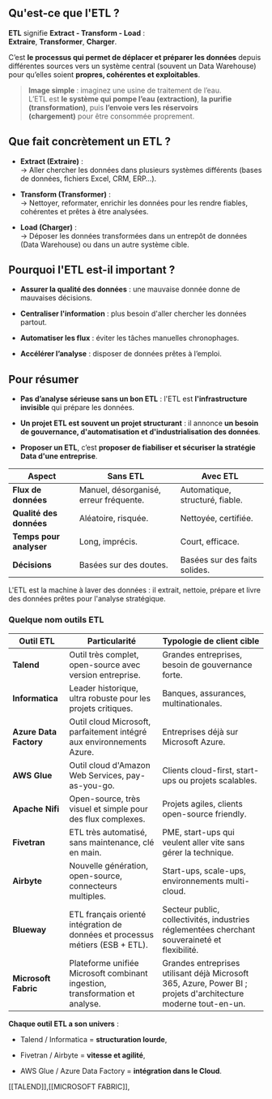## Qu'est-ce que l'ETL ?

**ETL** signifie **Extract - Transform - Load** :  
**Extraire**, **Transformer**, **Charger**.

C’est **le processus qui permet de déplacer et préparer les données** depuis différentes sources vers un système central (souvent un Data Warehouse) pour qu’elles soient **propres, cohérentes et exploitables**.

> **Image simple** : imaginez une usine de traitement de l’eau.  
> L’ETL est **le système qui pompe l’eau (extraction)**, **la purifie (transformation)**, puis **l’envoie vers les réservoirs (chargement)** pour être consommée proprement.

## Que fait concrètement un ETL ?

- **Extract (Extraire)** :  
    → Aller chercher les données dans plusieurs systèmes différents (bases de données, fichiers Excel, CRM, ERP…).
    
- **Transform (Transformer)** :  
    → Nettoyer, reformater, enrichir les données pour les rendre fiables, cohérentes et prêtes à être analysées.
    
- **Load (Charger)** :  
    → Déposer les données transformées dans un entrepôt de données (Data Warehouse) ou dans un autre système cible.

## Pourquoi l'ETL est-il important ?

- **Assurer la qualité des données** : une mauvaise donnée donne de mauvaises décisions.
    
- **Centraliser l'information** : plus besoin d'aller chercher les données partout.
    
- **Automatiser les flux** : éviter les tâches manuelles chronophages.
    
- **Accélérer l’analyse** : disposer de données prêtes à l’emploi.

## Pour résumer

- **Pas d’analyse sérieuse sans un bon ETL** : l'ETL est **l'infrastructure invisible** qui prépare les données.
    
- **Un projet ETL est souvent un projet structurant** : il annonce **un besoin de gouvernance, d'automatisation et d'industrialisation des données**.
    
- **Proposer un ETL**, c’est **proposer de fiabiliser et sécuriser la stratégie Data d'une entreprise**.

| Aspect                  | Sans ETL                               | Avec ETL                        |
| ----------------------- | -------------------------------------- | ------------------------------- |
| **Flux de données**     | Manuel, désorganisé, erreur fréquente. | Automatique, structuré, fiable. |
| **Qualité des données** | Aléatoire, risquée.                    | Nettoyée, certifiée.            |
| **Temps pour analyser** | Long, imprécis.                        | Court, efficace.                |
| **Décisions**           | Basées sur des doutes.                 | Basées sur des faits solides.   |
L'ETL est la machine à laver des données : il extrait, nettoie, prépare et livre des données prêtes pour l'analyse stratégique.

### Quelque nom outils ETL 
| Outil ETL              | Particularité                                                                 | Typologie de client cible                                                                                      |
| ---------------------- | ----------------------------------------------------------------------------- | -------------------------------------------------------------------------------------------------------------- |
| **Talend**             | Outil très complet, open-source avec version entreprise.                      | Grandes entreprises, besoin de gouvernance forte.                                                              |
| **Informatica**        | Leader historique, ultra robuste pour les projets critiques.                  | Banques, assurances, multinationales.                                                                          |
| **Azure Data Factory** | Outil cloud Microsoft, parfaitement intégré aux environnements Azure.         | Entreprises déjà sur Microsoft Azure.                                                                          |
| **AWS Glue**           | Outil cloud d'Amazon Web Services, pay-as-you-go.                             | Clients cloud-first, start-ups ou projets scalables.                                                           |
| **Apache Nifi**        | Open-source, très visuel et simple pour des flux complexes.                   | Projets agiles, clients open-source friendly.                                                                  |
| **Fivetran**           | ETL très automatisé, sans maintenance, clé en main.                           | PME, start-ups qui veulent aller vite sans gérer la technique.                                                 |
| **Airbyte**            | Nouvelle génération, open-source, connecteurs multiples.                      | Start-ups, scale-ups, environnements multi-cloud.                                                              |
| **Blueway**            | ETL français orienté intégration de données et processus métiers (ESB + ETL). | Secteur public, collectivités, industries réglementées cherchant souveraineté et flexibilité.                  |
| **Microsoft Fabric**   | Plateforme unifiée Microsoft combinant ingestion, transformation et analyse.  | Grandes entreprises utilisant déjà Microsoft 365, Azure, Power BI ; projets d'architecture moderne tout-en-un. |

**Chaque outil ETL a son univers** :

- Talend / Informatica = **structuration lourde**,
    
- Fivetran / Airbyte = **vitesse et agilité**,
    
- AWS Glue / Azure Data Factory = **intégration dans le Cloud**.


[[TALEND]],[[MICROSOFT FABRIC]],